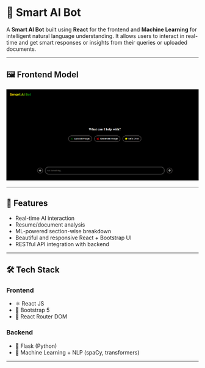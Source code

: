 # 🤖 Smart AI Bot

A **Smart AI Bot** built using **React** for the frontend and **Machine Learning** for intelligent natural language understanding. It allows users to interact in real-time and get smart responses or insights from their queries or uploaded documents.

---

## 🖼️ Frontend Model

![Alt text](https://github.com/piyushgupta246/ML/blob/main/Screenshot%202025-07-06%20191807.png)

---


## 🧠 Features

- Real-time AI interaction
- Resume/document analysis
- ML-powered section-wise breakdown
- Beautiful and responsive React + Bootstrap UI
- RESTful API integration with backend

---

## 🛠️ Tech Stack

### Frontend
- ⚛️ React JS
- 💅 Bootstrap 5
- 🔁 React Router DOM

### Backend
- 🐍 Flask (Python)
- 🤖 Machine Learning + NLP (spaCy, transformers)

---


